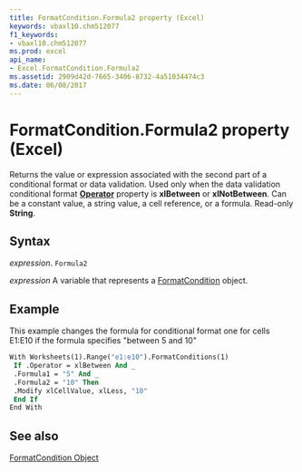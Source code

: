 ```yaml
---
title: FormatCondition.Formula2 property (Excel)
keywords: vbaxl10.chm512077
f1_keywords:
- vbaxl10.chm512077
ms.prod: excel
api_name:
- Excel.FormatCondition.Formula2
ms.assetid: 2909d42d-7665-3406-8732-4a51034474c3
ms.date: 06/08/2017
---
```



# FormatCondition.Formula2 property (Excel)

Returns the value or expression associated with the second part of a conditional format or data validation. Used only when the data validation conditional format  **[Operator](Excel.FormatCondition.Operator.md)** property is **xlBetween** or **xlNotBetween**. Can be a constant value, a string value, a cell reference, or a formula. Read-only **String**.


## Syntax

_expression_. `Formula2`

_expression_ A variable that represents a [FormatCondition](Excel.FormatCondition.md) object.


## Example

This example changes the formula for conditional format one for cells E1:E10 if the formula specifies "between 5 and 10"


```vb
With Worksheets(1).Range("e1:e10").FormatConditions(1) 
 If .Operator = xlBetween And _ 
 .Formula1 = "5" And _ 
 .Formula2 = "10" Then 
 .Modify xlCellValue, xlLess, "10" 
 End If 
End With
```


## See also


[FormatCondition Object](Excel.FormatCondition.md)

